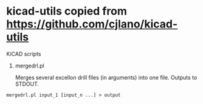 kicad-utils copied from https://github.com/cjlano/kicad-utils
===========

KiCAD scripts

1. mergedrl.pl

	Merges several excellon drill files (in arguments) into one file.
	Outputs to STDOUT.
```
mergedrl.pl input_1 [input_n ...] > output
```
